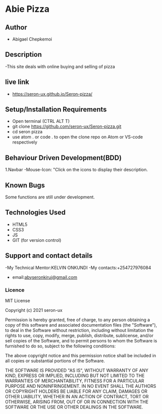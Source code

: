 # Abie Pizza

## Author

- Abigael Chepkemoi

## Description

-This site deals with online buying and selling of pizza

## live link
 -  https://seron-ux.github.io/Seron-pizza/

## Setup/Installation Requirements

- Open terminal (CTRL ALT T)
- git clone https://github.com/seron-ux/Seron-pizza.git
- cd seron pizza
- use atom . or code . to open the clone repo on Atom or VS-code respectively


## Behaviour Driven Development(BDD)
1.Navbar
    -Mouse-Icon: "Click on the icons to display their description.
    
## Known Bugs

Some functions are still under development.

## Technologies Used

- HTML5
- CSS3
- JS
- GIT (for version control)

## Support and contact details
-My Technical Mentor:KELVIN ONKUNDI
-My contacts:+254727976084
- email:abyseronkirui@gmail.com

### Licence
MIT License

Copyright (c) 2021 seron-ux

Permission is hereby granted, free of charge, to any person obtaining a copy of this software and associated documentation files (the "Software"), to deal in the Software without restriction, including without limitation the rights to use, copy, modify, merge, publish, distribute, sublicense, and/or sell copies of the Software, and to permit persons to whom the Software is furnished to do so, subject to the following conditions:

The above copyright notice and this permission notice shall be included in all copies or substantial portions of the Software.

THE SOFTWARE IS PROVIDED "AS IS", WITHOUT WARRANTY OF ANY KIND, EXPRESS OR IMPLIED, INCLUDING BUT NOT LIMITED TO THE WARRANTIES OF MERCHANTABILITY, FITNESS FOR A PARTICULAR PURPOSE AND NONINFRINGEMENT. IN NO EVENT SHALL THE AUTHORS OR COPYRIGHT HOLDERS BE LIABLE FOR ANY CLAIM, DAMAGES OR OTHER LIABILITY, WHETHER IN AN ACTION OF CONTRACT, TORT OR OTHERWISE, ARISING FROM, OUT OF OR IN CONNECTION WITH THE SOFTWARE OR THE USE OR OTHER DEALINGS IN THE SOFTWARE.